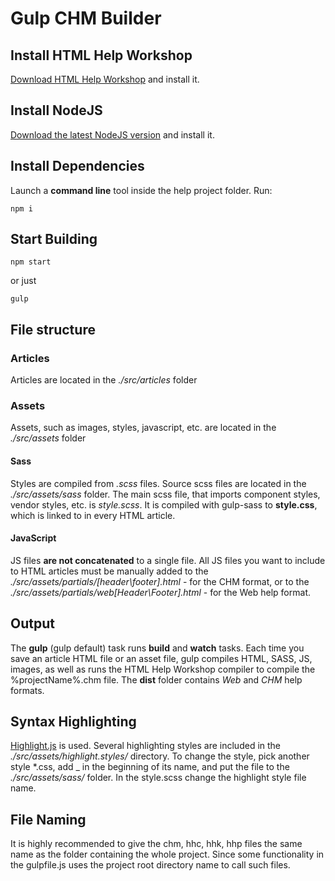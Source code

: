 # Gulp CHM Builder
## Install HTML Help Workshop
[Download HTML Help Workshop](https://www.microsoft.com/en-us/download/details.aspx?id=21138) and install it.
## Install NodeJS
[Download the latest NodeJS version](https://nodejs.org/uk/download/) and install it. 
## Install Dependencies
Launch a **command line** tool inside the help project folder. Run:
```
npm i
```
## Start Building
```
npm start
```
or just
```
gulp
```
## File structure
### Articles
Articles are located in the *./src/articles* folder
### Assets
Assets, such as images, styles, javascript, etc. are located in the *./src/assets* folder
#### Sass
Styles are compiled from *.scss* files. Source scss files are located in the *./src/assets/sass* folder.
The main scss file, that imports component styles, vendor styles, etc. is *style.scss*. It is compiled with gulp-sass to **style.css**, which is linked to in every HTML article.
#### JavaScript
JS files **are not concatenated** to a single file. All JS files you want to include to HTML articles must be manually added to the *./src/assets/partials/[header\footer].html* - for the CHM format, or to the *./src/assets/partials/web[Header\Footer].html* - for the Web help format.
## Output
The **gulp** (gulp default) task runs **build** and **watch** tasks. Each time you save an article HTML file or an asset file, gulp compiles HTML, SASS, JS, images, as well as runs the HTML Help Workshop compiler to compile the %projectName%.chm file. 
The **dist** folder contains *Web* and *CHM* help formats. 
## Syntax Highlighting
[Highlight.js](https://highlightjs.org/) is used. Several highlighting styles are included in the  *./src/assets/highlight.styles/* directory. To change the style, pick another style *.css, add _ in the beginning of its name, and put the file to the *./src/assets/sass/* folder. In the style.scss change the highlight style file name.
## File Naming
It is highly recommended to give the chm, hhc, hhk, hhp files the same name as the folder containing the whole project. Since some functionality in the gulpfile.js uses the project root directory name to call such files. 

